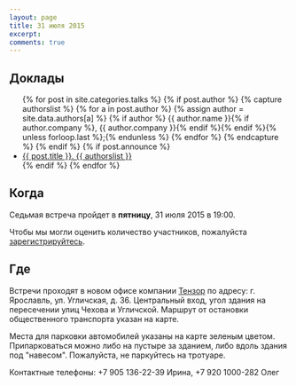 ```yaml
---
layout: page
title: 31 июля 2015
excerpt: 
comments: true
---
```


Доклады
-------

<ul class="post-list">
{% for post in site.categories.talks %}
  {% if post.author %}
    {% capture authorslist %}
      {% for a in post.author %}
        {% assign author = site.data.authors[a] %}
        {% if author %} {{ author.name }}{% if author.company %}, {{ author.company }}{% endif %}{% endif %}{% unless forloop.last %};{% endunless %}
      {% endfor %}
    {% endcapture %}
  {% endif %}
  {% if post.announce %}
  <li><a href="{{ site.url }}{{ post.url }}">{{ post.title }}. {{ authorslist }}</a></li>
  {% endif %}
{% endfor %}
</ul>

Когда
-----

Седьмая встреча пройдет в **пятницу**, 31 июля 2015 в 19:00. 

Чтобы мы могли оценить количество участников, пожалуйста [зарегистрируйтесь][register].

Где
---

Встречи проходят в новом офисе компании [Тензор][tensor] по адресу: г. Ярославль, ул. Угличская, д. 36.
Центральный вход, угол здания на пересечении улиц Чехова и Угличской.
Маршрут от остановки общественного транспорта указан на карте.

Места для парковки автомобилей указаны на карте зеленым цветом. Припарковаться можно либо на пустыре за зданием, 
либо вдоль здания под "навесом". Пожалуйста, не паркуйтесь на тротуаре. 

Контактные телефоны: +7 905 136-22-39 Ирина, +7 920 1000-282 Олег

<script type="text/javascript" charset="utf-8" src="//api-maps.yandex.ru/services/constructor/1.0/js/?sid=OaSCkjqQ9MoOIwGeLlFWJiM9GD6Ae8KK&height=450"></script>

<!--
<ul class="post-list">
{% for post in site.posts limit:10 %} 
  <li><article><a href="{{ site.url }}{{ post.url }}">{{ post.title }} <span class="entry-date"><time datetime="{{ post.date | date_to_xmlschema }}">{{ post.date | date: "%B %d, %Y" }}</time></span></a></article></li>
{% endfor %}
</ul>
-->

[register]: /register/
[tensor]: http://tensor.ru/
[speakers]: /speakers/
[vote-oleg]: /blog/generators-or-gpu/
[vote-pavel]: /blog/derby-or-loadspeed/